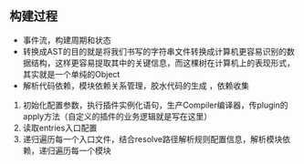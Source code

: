 ## 构建过程
* 事件流，构建周期和状态
* 转换成AST的目的就是将我们书写的字符串文件转换成计算机更容易识别的数据结构，这样更容易提取其中的关键信息，而这棵树在计算机上的表现形式，其实就是一个单纯的Object
* 解析代码依赖，模块依赖关系管理，胶水代码的生成 ，依赖收集

1. 初始化配置参数，执行插件实例化语句，生产Compiler编译器，传plugin的apply方法（自定义的插件的业务逻辑就是写在这里）
2. 读取entries入口配置
3. 递归遍历每一个入口文件，结合resolve路径解析规则配置信息，解析模块依赖，递归遍历每一个模块